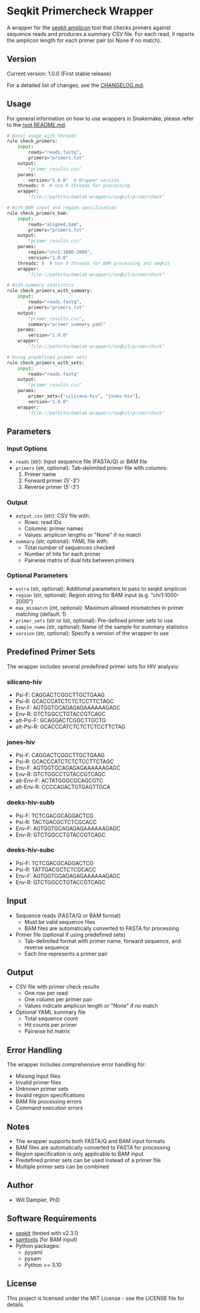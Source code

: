 # Seqkit Primercheck Wrapper

A wrapper for the [seqkit amplicon](https://bioinf.shenwei.me/seqkit/usage/#amplicon) tool that checks primers against sequence reads and produces a summary CSV file. For each read, it reports the amplicon length for each primer pair (or None if no match).

## Version

Current version: 1.0.0 (First stable release)

For a detailed list of changes, see the [CHANGELOG.md](CHANGELOG.md).

## Usage

For general information on how to use wrappers in Snakemake, please refer to the [root README.md](../../../README.md).

```python
# Basic usage with threads
rule check_primers:
    input:
        reads="reads.fastq",
        primers="primers.txt"
    output:
        "primer_results.csv"
    params:
        version="1.0.0"  # Wrapper version
    threads: 8  # Use 8 threads for processing
    wrapper:
        "file://path/to/damlab-wrappers/seqkit/primercheck"

# With BAM input and region specification
rule check_primers_bam:
    input:
        reads="aligned.bam",
        primers="primers.txt"
    output:
        "primer_results.csv"
    params:
        region="chr1:1000-2000",
        version="1.0.0"
    threads: 8  # Use 8 threads for BAM processing and seqkit
    wrapper:
        "file://path/to/damlab-wrappers/seqkit/primercheck"

# With summary statistics
rule check_primers_with_summary:
    input:
        reads="reads.fastq",
        primers="primers.txt"
    output:
        "primer_results.csv",
        summary="primer_summary.yaml"
    params:
        version="1.0.0"
    wrapper:
        "file://path/to/damlab-wrappers/seqkit/primercheck"

# Using predefined primer sets
rule check_primers_with_sets:
    input:
        reads="reads.fastq"
    output:
        "primer_results.csv"
    params:
        primer_sets=["silicano-hiv", "jones-hiv"],
        version="1.0.0"
    wrapper:
        "file://path/to/damlab-wrappers/seqkit/primercheck"
```

## Parameters

### Input Options
- `reads` (str): Input sequence file (FASTA/Q) or BAM file
- `primers` (str, optional): Tab-delimited primer file with columns:
  1. Primer name
  2. Forward primer (5'-3')
  3. Reverse primer (5'-3')

### Output
- `output.csv` (str): CSV file with:
  - Rows: read IDs
  - Columns: primer names
  - Values: amplicon lengths or "None" if no match
- `summary` (str, optional): YAML file with:
  - Total number of sequences checked
  - Number of hits for each primer
  - Pairwise matrix of dual hits between primers

### Optional Parameters
- `extra` (str, optional): Additional parameters to pass to seqkit amplicon
- `region` (str, optional): Region string for BAM input (e.g. "chr1:1000-2000")
- `max_mismatch` (int, optional): Maximum allowed mismatches in primer matching (default: 1)
- `primer_sets` (str or list, optional): Pre-defined primer sets to use
- `sample_name` (str, optional): Name of the sample for summary statistics
- `version` (str, optional): Specify a version of the wrapper to use

## Predefined Primer Sets

The wrapper includes several predefined primer sets for HIV analysis:

### silicano-hiv
- Psi-F: CAGGACTCGGCTTGCTGAAG
- Psi-R: GCACCCATCTCTCTCCTTCTAGC
- Env-F: AGTGGTGCAGAGAGAAAAAAGAGC
- Env-R: GTCTGGCCTGTACCGTCAGC
- alt-Psi-F: GCAGGACTCGGCTTGCTG
- alt-Psi-R: GCACCCATCTCTCTCTCCTTCTAG

### jones-hiv
- Psi-F: CAGGACTCGGCTTGCTGAAG
- Psi-R: GCACCCATCTCTCTCCTTCTAGC
- Env-F: AGTGGTGCAGAGAGAAAAAAGAGC
- Env-R: GTCTGGCCTGTACCGTCAGC
- alt-Env-F: ACTATGGGCGCAGCGTC
- alt-Env-R: CCCCAGACTGTGAGTTGCA

### deeks-hiv-subb
- Psi-F: TCTCGACGCAGGACTCG
- Psi-R: TACTGACGCTCTCGCACC
- Env-F: AGTGGTGCAGAGAGAAAAAAGAGC
- Env-R: GTCTGGCCTGTACCGTCAGC

### deeks-hiv-subc
- Psi-F: TCTCGACGCAGGACTCG
- Psi-R: TATTGACGCTCTCGCACC
- Env-F: AGTGGTGGAGAGAGAAAAAAGAGC
- Env-R: GTCTGGCCTGTACCGTCAGC

## Input
* Sequence reads (FASTA/Q or BAM format)
  - Must be valid sequence files
  - BAM files are automatically converted to FASTA for processing
* Primer file (optional if using predefined sets)
  - Tab-delimited format with primer name, forward sequence, and reverse sequence
  - Each line represents a primer pair

## Output
* CSV file with primer check results
  - One row per read
  - One column per primer pair
  - Values indicate amplicon length or "None" if no match
* Optional YAML summary file
  - Total sequence count
  - Hit counts per primer
  - Pairwise hit matrix

## Error Handling

The wrapper includes comprehensive error handling for:
- Missing input files
- Invalid primer files
- Unknown primer sets
- Invalid region specifications
- BAM file processing errors
- Command execution errors

## Notes
- The wrapper supports both FASTA/Q and BAM input formats
- BAM files are automatically converted to FASTA for processing
- Region specification is only applicable to BAM input
- Predefined primer sets can be used instead of a primer file
- Multiple primer sets can be combined

## Author
* Will Dampier, PhD

## Software Requirements
* [seqkit](https://bioinf.shenwei.me/seqkit/) (tested with v2.3.1)
* [samtools](http://www.htslib.org/) (for BAM input)
* Python packages:
  - pyyaml
  - pysam
  - Python >= 3.10

## License
This project is licensed under the MIT License - see the LICENSE file for details. 